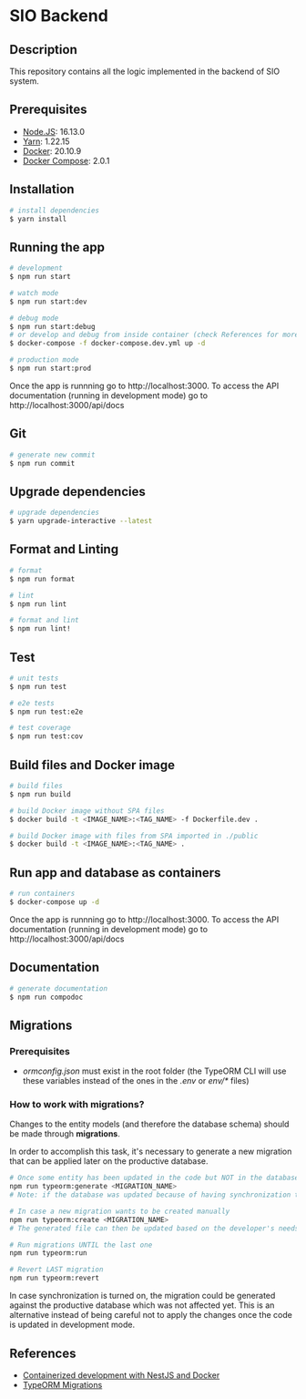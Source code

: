 # SIO Backend

## Description

This repository contains all the logic implemented in the backend of SIO system.

## Prerequisites

- [Node.JS](https://nodejs.org/en/download/): 16.13.0
- [Yarn](https://classic.yarnpkg.com/lang/en/docs/install/): 1.22.15
- [Docker](https://docs.docker.com/engine/install/): 20.10.9
- [Docker Compose](https://docs.docker.com/compose/install/): 2.0.1

## Installation

```bash
# install dependencies
$ yarn install
```

## Running the app

```bash
# development
$ npm run start

# watch mode
$ npm run start:dev

# debug mode
$ npm run start:debug
# or develop and debug from inside container (check References for more information)
$ docker-compose -f docker-compose.dev.yml up -d

# production mode
$ npm run start:prod
```

Once the app is runnning go to http://localhost:3000. To access the API documentation (running in development mode) go to http://localhost:3000/api/docs

## Git

```bash
# generate new commit
$ npm run commit
```

## Upgrade dependencies

```bash
# upgrade dependencies
$ yarn upgrade-interactive --latest
```

## Format and Linting

```bash
# format
$ npm run format

# lint
$ npm run lint

# format and lint
$ npm run lint!
```

## Test

```bash
# unit tests
$ npm run test

# e2e tests
$ npm run test:e2e

# test coverage
$ npm run test:cov
```

## Build files and Docker image

```bash
# build files
$ npm run build

# build Docker image without SPA files
$ docker build -t <IMAGE_NAME>:<TAG_NAME> -f Dockerfile.dev .

# build Docker image with files from SPA imported in ./public
$ docker build -t <IMAGE_NAME>:<TAG_NAME> .
```

## Run app and database as containers

```bash
# run containers
$ docker-compose up -d
```

Once the app is runnning go to http://localhost:3000. To access the API documentation (running in development mode) go to http://localhost:3000/api/docs

## Documentation

```bash
# generate documentation
$ npm run compodoc
```

## Migrations

### Prerequisites

- _ormconfig.json_ must exist in the root folder (the TypeORM CLI will use these variables instead of the ones in the _.env_ or _env/\*_ files)

### How to work with migrations?

Changes to the entity models (and therefore the database schema) should be made through **migrations**.

In order to accomplish this task, it's necessary to generate a new migration that can be applied later on the productive database.

```bash
# Once some entity has been updated in the code but NOT in the database, generate a new migration file
npm run typeorm:generate <MIGRATION_NAME>
# Note: if the database was updated because of having synchronization turned on, the change will not be detected

# In case a new migration wants to be created manually
npm run typeorm:create <MIGRATION_NAME>
# The generated file can then be updated based on the developer's needs

# Run migrations UNTIL the last one
npm run typeorm:run

# Revert LAST migration
npm run typeorm:revert
```

In case synchronization is turned on, the migration could be generated against the productive database which was not affected yet. This is an alternative instead of being careful not to apply the changes once the code is updated in development mode.

## References

- [Containerized development with NestJS and Docker](https://blog.logrocket.com/containerized-development-nestjs-docker/)
- [TypeORM Migrations](https://typeorm.io/#/migrations)
